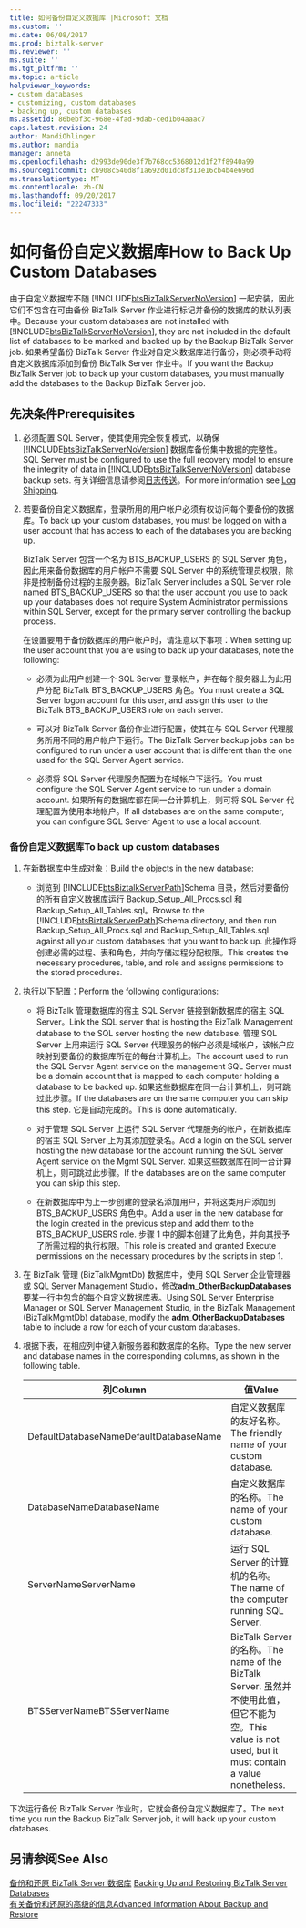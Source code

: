 ```yaml
---
title: 如何备份自定义数据库 |Microsoft 文档
ms.custom: ''
ms.date: 06/08/2017
ms.prod: biztalk-server
ms.reviewer: ''
ms.suite: ''
ms.tgt_pltfrm: ''
ms.topic: article
helpviewer_keywords:
- custom databases
- customizing, custom databases
- backing up, custom databases
ms.assetid: 86bebf3c-968e-4fad-9dab-ced1b04aaac7
caps.latest.revision: 24
author: MandiOhlinger
ms.author: mandia
manager: anneta
ms.openlocfilehash: d2993de90de3f7b768cc5368012d1f27f8940a99
ms.sourcegitcommit: cb908c540d8f1a692d01dc8f313e16cb4b4e696d
ms.translationtype: MT
ms.contentlocale: zh-CN
ms.lasthandoff: 09/20/2017
ms.locfileid: "22247333"
---
```

# <a name="how-to-back-up-custom-databases"></a><span data-ttu-id="c486c-102">如何备份自定义数据库</span><span class="sxs-lookup"><span data-stu-id="c486c-102">How to Back Up Custom Databases</span></span>
<span data-ttu-id="c486c-103">由于自定义数据库不随 [!INCLUDE[btsBizTalkServerNoVersion](../includes/btsbiztalkservernoversion-md.md)] 一起安装，因此它们不包含在可由备份 BizTalk Server 作业进行标记并备份的数据库的默认列表中。</span><span class="sxs-lookup"><span data-stu-id="c486c-103">Because your custom databases are not installed with [!INCLUDE[btsBizTalkServerNoVersion](../includes/btsbiztalkservernoversion-md.md)], they are not included in the default list of databases to be marked and backed up by the Backup BizTalk Server job.</span></span> <span data-ttu-id="c486c-104">如果希望备份 BizTalk Server 作业对自定义数据库进行备份，则必须手动将自定义数据库添加到备份 BizTalk Server 作业中。</span><span class="sxs-lookup"><span data-stu-id="c486c-104">If you want the Backup BizTalk Server job to back up your custom databases, you must manually add the databases to the Backup BizTalk Server job.</span></span>  
  
## <a name="prerequisites"></a><span data-ttu-id="c486c-105">先决条件</span><span class="sxs-lookup"><span data-stu-id="c486c-105">Prerequisites</span></span>  
  
1.  <span data-ttu-id="c486c-106">必须配置 SQL Server，使其使用完全恢复模式，以确保 [!INCLUDE[btsBizTalkServerNoVersion](../includes/btsbiztalkservernoversion-md.md)] 数据库备份集中数据的完整性。</span><span class="sxs-lookup"><span data-stu-id="c486c-106">SQL Server must be configured to use the full recovery model to ensure the integrity of data in [!INCLUDE[btsBizTalkServerNoVersion](../includes/btsbiztalkservernoversion-md.md)] database backup sets.</span></span>  <span data-ttu-id="c486c-107">有关详细信息请参阅[日志传送](../core/log-shipping.md)。</span><span class="sxs-lookup"><span data-stu-id="c486c-107">For more information see [Log Shipping](../core/log-shipping.md).</span></span>  
  
2.  <span data-ttu-id="c486c-108">若要备份自定义数据库，登录所用的用户帐户必须有权访问每个要备份的数据库。</span><span class="sxs-lookup"><span data-stu-id="c486c-108">To back up your custom databases, you must be logged on with a user account that has access to each of the databases you are backing up.</span></span>  
  
     <span data-ttu-id="c486c-109">BizTalk Server 包含一个名为 BTS_BACKUP_USERS 的 SQL Server 角色，因此用来备份数据库的用户帐户不需要 SQL Server 中的系统管理员权限，除非是控制备份过程的主服务器。</span><span class="sxs-lookup"><span data-stu-id="c486c-109">BizTalk Server includes a SQL Server role named BTS_BACKUP_USERS so that the user account you use to back up your databases does not require System Administrator permissions within SQL Server, except for the primary server controlling the backup process.</span></span>  
  
     <span data-ttu-id="c486c-110">在设置要用于备份数据库的用户帐户时，请注意以下事项：</span><span class="sxs-lookup"><span data-stu-id="c486c-110">When setting up the user account that you are using to back up your databases, note the following:</span></span>  
  
    -   <span data-ttu-id="c486c-111">必须为此用户创建一个 SQL Server 登录帐户，并在每个服务器上为此用户分配 BizTalk BTS_BACKUP_USERS 角色。</span><span class="sxs-lookup"><span data-stu-id="c486c-111">You must create a SQL Server logon account for this user, and assign this user to the BizTalk BTS_BACKUP_USERS role on each server.</span></span>  
  
    -   <span data-ttu-id="c486c-112">可以对 BizTalk Server 备份作业进行配置，使其在与 SQL Server 代理服务所用不同的用户帐户下运行。</span><span class="sxs-lookup"><span data-stu-id="c486c-112">The BizTalk Server backup jobs can be configured to run under a user account that is different than the one used for the SQL Server Agent service.</span></span>  
  
    -   <span data-ttu-id="c486c-113">必须将 SQL Server 代理服务配置为在域帐户下运行。</span><span class="sxs-lookup"><span data-stu-id="c486c-113">You must configure the SQL Server Agent service to run under a domain account.</span></span> <span data-ttu-id="c486c-114">如果所有的数据库都在同一台计算机上，则可将 SQL Server 代理配置为使用本地帐户。</span><span class="sxs-lookup"><span data-stu-id="c486c-114">If all databases are on the same computer, you can configure SQL Server Agent to use a local account.</span></span>  
  
### <a name="to-back-up-custom-databases"></a><span data-ttu-id="c486c-115">备份自定义数据库</span><span class="sxs-lookup"><span data-stu-id="c486c-115">To back up custom databases</span></span>  
  
1.  <span data-ttu-id="c486c-116">在新数据库中生成对象：</span><span class="sxs-lookup"><span data-stu-id="c486c-116">Build the objects in the new database:</span></span>  
  
    -   <span data-ttu-id="c486c-117">浏览到 [!INCLUDE[btsBiztalkServerPath](../includes/btsbiztalkserverpath-md.md)]Schema 目录，然后对要备份的所有自定义数据库运行 Backup_Setup_All_Procs.sql 和 Backup_Setup_All_Tables.sql。</span><span class="sxs-lookup"><span data-stu-id="c486c-117">Browse to the [!INCLUDE[btsBiztalkServerPath](../includes/btsbiztalkserverpath-md.md)]Schema directory, and then run Backup_Setup_All_Procs.sql and Backup_Setup_All_Tables.sql against all your custom databases that you want to back up.</span></span> <span data-ttu-id="c486c-118">此操作将创建必需的过程、表和角色，并向存储过程分配权限。</span><span class="sxs-lookup"><span data-stu-id="c486c-118">This creates the necessary procedures, table, and role and assigns permissions to the stored procedures.</span></span>  
  
2.  <span data-ttu-id="c486c-119">执行以下配置：</span><span class="sxs-lookup"><span data-stu-id="c486c-119">Perform the following configurations:</span></span>  
  
    -   <span data-ttu-id="c486c-120">将 BizTalk 管理数据库的宿主 SQL Server 链接到新数据库的宿主 SQL Server。</span><span class="sxs-lookup"><span data-stu-id="c486c-120">Link the SQL server that is hosting the BizTalk Management database to the SQL server hosting the new database.</span></span> <span data-ttu-id="c486c-121">管理 SQL Server 上用来运行 SQL Server 代理服务的帐户必须是域帐户，该帐户应映射到要备份的数据库所在的每台计算机上。</span><span class="sxs-lookup"><span data-stu-id="c486c-121">The account used to run the SQL Server Agent service on the management SQL Server must be a domain account that is mapped to each computer holding a database to be backed up.</span></span> <span data-ttu-id="c486c-122">如果这些数据库在同一台计算机上，则可跳过此步骤。</span><span class="sxs-lookup"><span data-stu-id="c486c-122">If the databases are on the same computer you can skip this step.</span></span> <span data-ttu-id="c486c-123">它是自动完成的。</span><span class="sxs-lookup"><span data-stu-id="c486c-123">This is done automatically.</span></span>  
  
    -   <span data-ttu-id="c486c-124">对于管理 SQL Server 上运行 SQL Server 代理服务的帐户，在新数据库的宿主 SQL Server 上为其添加登录名。</span><span class="sxs-lookup"><span data-stu-id="c486c-124">Add a login on the SQL server hosting the new database for the account running the SQL Server Agent service on the Mgmt SQL Server.</span></span> <span data-ttu-id="c486c-125">如果这些数据库在同一台计算机上，则可跳过此步骤。</span><span class="sxs-lookup"><span data-stu-id="c486c-125">If the databases are on the same computer you can skip this step.</span></span>  
  
    -   <span data-ttu-id="c486c-126">在新数据库中为上一步创建的登录名添加用户，并将这类用户添加到 BTS_BACKUP_USERS 角色中。</span><span class="sxs-lookup"><span data-stu-id="c486c-126">Add a user in the new database for the login created in the previous step and add them to the BTS_BACKUP_USERS role.</span></span> <span data-ttu-id="c486c-127">步骤 1 中的脚本创建了此角色，并向其授予了所需过程的执行权限。</span><span class="sxs-lookup"><span data-stu-id="c486c-127">This role is created and granted Execute permissions on the necessary procedures by the scripts in step 1.</span></span>  
  
3.  <span data-ttu-id="c486c-128">在 BizTalk 管理 (BizTalkMgmtDb) 数据库中，使用 SQL Server 企业管理器或 SQL Server Management Studio，修改**adm_OtherBackupDatabases**要某一行中包含的每个自定义数据库表。</span><span class="sxs-lookup"><span data-stu-id="c486c-128">Using SQL Server Enterprise Manager or SQL Server Management Studio, in the BizTalk Management (BizTalkMgmtDb) database, modify the **adm_OtherBackupDatabases** table to include a row for each of your custom databases.</span></span>  
  
4.  <span data-ttu-id="c486c-129">根据下表，在相应列中键入新服务器和数据库的名称。</span><span class="sxs-lookup"><span data-stu-id="c486c-129">Type the new server and database names in the corresponding columns, as shown in the following table.</span></span>  
  
    |<span data-ttu-id="c486c-130">列</span><span class="sxs-lookup"><span data-stu-id="c486c-130">Column</span></span>|<span data-ttu-id="c486c-131">值</span><span class="sxs-lookup"><span data-stu-id="c486c-131">Value</span></span>|  
    |------------|-----------|  
    |<span data-ttu-id="c486c-132">DefaultDatabaseName</span><span class="sxs-lookup"><span data-stu-id="c486c-132">DefaultDatabaseName</span></span>|<span data-ttu-id="c486c-133">自定义数据库的友好名称。</span><span class="sxs-lookup"><span data-stu-id="c486c-133">The friendly name of your custom database.</span></span>|  
    |<span data-ttu-id="c486c-134">DatabaseName</span><span class="sxs-lookup"><span data-stu-id="c486c-134">DatabaseName</span></span>|<span data-ttu-id="c486c-135">自定义数据库的名称。</span><span class="sxs-lookup"><span data-stu-id="c486c-135">The name of your custom database.</span></span>|  
    |<span data-ttu-id="c486c-136">ServerName</span><span class="sxs-lookup"><span data-stu-id="c486c-136">ServerName</span></span>|<span data-ttu-id="c486c-137">运行 SQL Server 的计算机的名称。</span><span class="sxs-lookup"><span data-stu-id="c486c-137">The name of the computer running SQL Server.</span></span>|  
    |<span data-ttu-id="c486c-138">BTSServerName</span><span class="sxs-lookup"><span data-stu-id="c486c-138">BTSServerName</span></span>|<span data-ttu-id="c486c-139">BizTalk Server 的名称。</span><span class="sxs-lookup"><span data-stu-id="c486c-139">The name of the BizTalk Server.</span></span> <span data-ttu-id="c486c-140">虽然并不使用此值，但它不能为空。</span><span class="sxs-lookup"><span data-stu-id="c486c-140">This value is not used, but it must contain a value nonetheless.</span></span>|  
  
 <span data-ttu-id="c486c-141">下次运行备份 BizTalk Server 作业时，它就会备份自定义数据库了。</span><span class="sxs-lookup"><span data-stu-id="c486c-141">The next time you run the Backup BizTalk Server job, it will back up your custom databases.</span></span>  
  
## <a name="see-also"></a><span data-ttu-id="c486c-142">另请参阅</span><span class="sxs-lookup"><span data-stu-id="c486c-142">See Also</span></span>  
 <span data-ttu-id="c486c-143">[备份和还原 BizTalk Server 数据库](../core/backing-up-and-restoring-biztalk-server-databases.md) </span><span class="sxs-lookup"><span data-stu-id="c486c-143">[Backing Up and Restoring BizTalk Server Databases](../core/backing-up-and-restoring-biztalk-server-databases.md) </span></span>  
 [<span data-ttu-id="c486c-144">有关备份和还原的高级的信息</span><span class="sxs-lookup"><span data-stu-id="c486c-144">Advanced Information About Backup and Restore</span></span>](../core/advanced-information-about-backup-and-restore1.md)